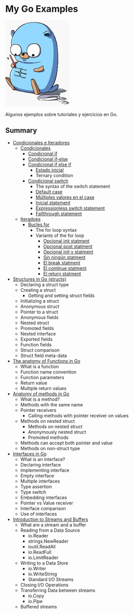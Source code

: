 # My Go Examples

<img src="./images/pet.jpeg" width="200">

Algunos ejemplos sobre tutoriales y ejercicios en Go.

## Summary

* [Condicionales e Iteradores](https://github.com/javierlopezdeancos/my-go-examples/blob/master/example-ifelse-iterations/ifelse-iterators.md)
  * [Condicionales](https://github.com/javierlopezdeancos/my-go-examples/blob/master/example-ifelse-iterations/ifelse-iterators.md#1-condicionales)
    * [Condicional if](https://github.com/javierlopezdeancos/my-go-examples/blob/master/example-ifelse-iterations/ifelse-iterators.md#11-condicional-if)
    * [Condicional if-else](https://github.com/javierlopezdeancos/my-go-examples/blob/master/example-ifelse-iterations/ifelse-iterators.md#12-condicional-if-else)
    * [Condicional if else if](https://github.com/javierlopezdeancos/my-go-examples/blob/master/example-ifelse-iterations/ifelse-iterators.md#13-condicional-if-else-if)
      * [Estado inicial](https://github.com/javierlopezdeancos/my-go-examples/blob/master/example-ifelse-iterations/ifelse-iterators.md#131-estado-inicial)
      * Ternary condition
    * [Condicional switch](https://github.com/javierlopezdeancos/my-go-examples/blob/master/example-ifelse-iterations/ifelse-iterators.md#14-condicional-switch)
      * The syntax of the switch statement
      * [Default case](https://github.com/javierlopezdeancos/my-go-examples/blob/master/example-ifelse-iterations/ifelse-iterators.md#141-default-case)
      * [Múltiples valores en el case](https://github.com/javierlopezdeancos/my-go-examples/blob/master/example-ifelse-iterations/ifelse-iterators.md#142-multiples-valores-en-el-case)
      * [Inicial statement](https://github.com/javierlopezdeancos/my-go-examples/blob/master/example-ifelse-iterations/ifelse-iterators.md#143-inicial-statement)
      * [Expressionless switch statement](https://github.com/javierlopezdeancos/my-go-examples/blob/master/example-ifelse-iterations/ifelse-iterators.md#144-expressionless-switch-statement)
      * [Fallthrough statement](https://github.com/javierlopezdeancos/my-go-examples/blob/master/example-ifelse-iterations/ifelse-iterators.md#145-fallthrough-statement)
  * [Iteradoes](https://github.com/javierlopezdeancos/my-go-examples/blob/master/example-ifelse-iterations/ifelse-iterators.md#2-Iteradores)
    * [Bucles for](https://github.com/javierlopezdeancos/my-go-examples/blob/master/example-ifelse-iterations/ifelse-iterators.md#21-bucles-for)
      * The for loop syntax
      * Variants of the for loop
        * [Opcional init statment](https://github.com/javierlopezdeancos/my-go-examples/blob/master/example-ifelse-iterations/ifelse-iterators.md#211-opcional-init-statment)
        * [Opcional post statment](https://github.com/javierlopezdeancos/my-go-examples/blob/master/example-ifelse-iterations/ifelse-iterators.md#212-opcional-post-statment)
        * [Opcional init y statment](https://github.com/javierlopezdeancos/my-go-examples/blob/master/example-ifelse-iterations/ifelse-iterators.md#213-opcional-init-y-post-statment)
        * [Sin ningún statment](https://github.com/javierlopezdeancos/my-go-examples/blob/master/example-ifelse-iterations/ifelse-iterators.md#214-sin-ningun-statment)
        * [El break statment](https://github.com/javierlopezdeancos/my-go-examples/blob/master/example-ifelse-iterations/ifelse-iterators.md#215-el-break-statement)
        * [El continue statment](https://github.com/javierlopezdeancos/my-go-examples/blob/master/example-ifelse-iterations/ifelse-iterators.md#216-el-continue-statement)
        * [El return statment](https://github.com/javierlopezdeancos/my-go-examples/blob/master/example-ifelse-iterations/ifelse-iterators.md#217-el-return-statement)
* [Structures in Go (structs)](https://medium.com/rungo/structures-in-go-76377cc106a2)
  * Declaring a struct type
  * Creating a struct
    * Getting and setting struct fields
  * Initializing a struct
  * Anonymous struct
  * Pointer to a struct
  * Anonymous fields
  * Nested struct
  * Promoted fields
  * Nested interface
  * Exported fields
  * Function fields
  * Struct comparison
  * Struct field meta-data
* [The anatomy of Functions in Go](https://medium.com/rungo/the-anatomy-of-functions-in-go-de56c050fe11)
  * What is a function
  * Function name convention
  * Function parameters
  * Return value
  * Multiple return values
* [Anatomy of methods in Go](https://medium.com/rungo/anatomy-of-methods-in-go-f552aaa8ac4a)
  * What is a method?
  * Methods with the same name
  * Pointer receivers
    * Calling methods with pointer receiver on values
  * Methods on nested struct
    * Methods on nested struct
    * Anonymously nested struct
    * Promoted methods
  * Methods can accept both pointer and value
  * Methods on non-struct type
* [Interfaces in Go](https://medium.com/rungo/interfaces-in-go-ab1601159b3a)
  * What is an interface?
  * Declaring interface
  * Implementing interface
  * Empty interface
  * Multiple interfaces
  * Type assertion
  * Type switch
  * Embedding interfaces
  * Pointer vs Value receiver
  * Interface comparison
  * Use of interfaces
* [Introduction to Streams and Buffers](https://medium.com/rungo/introduction-to-streams-and-buffers-d148c0cda0ad)
  * What are a stream and a buffer
  * Reading from a Data Source
    * io.Reader
    * strings.NewReader
    * ioutil.ReadAll
    * io.ReadFull
    * io.LimitReader
  * Writing to a Data Store
    * io.Writer
    * io.WriteString
    * Standard I/O Streams
  * Closing I/O Operations
  * Transferring Data between streams
    * io.Copy
    * io.Pipe
  * Buffered streams
